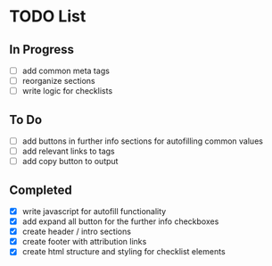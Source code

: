 # TODO List

## In Progress
- [ ] add common meta tags
- [ ] reorganize sections
- [ ] write logic for checklists

## To Do
- [ ] add buttons in further info sections for autofilling common values
- [ ] add relevant links to tags
- [ ] add copy button to output

## Completed
- [x] write javascript for autofill functionality
- [x] add expand all button for the further info checkboxes
- [x] create header / intro sections
- [x] create footer with attribution links
- [x] create html structure and styling for checklist elements